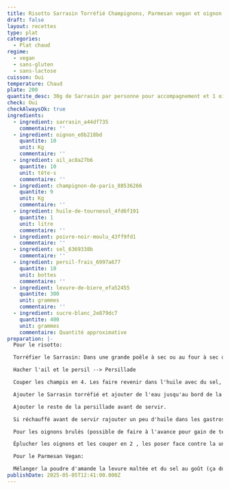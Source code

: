 ```yaml
---
title: Risotto Sarrasin Torréfié Champignons, Parmesan vegan et oignon brulé
draft: false
layout: recettes
type: plat
categories:
  - Plat chaud
regime:
  - vegan
  - sans-gluten
  - sans-lactose
cuisson: Oui
temperature: Chaud
plate: 200
quantite_desc: 30g de Sarrasin par personne pour accompagnement et 1 oignon par personne
check: Oui
checkAlwaysOk: true
ingredients:
  - ingredient: sarrasin_a44df735
    commentaire: ''
  - ingredient: oignon_e8b218bd
    quantite: 10
    unit: Kg
    commentaire: ''
  - ingredient: ail_ac8a27b6
    quantite: 10
    unit: tête·s
    commentaire: ''
  - ingredient: champignon-de-paris_88536266
    quantite: 9
    unit: Kg
    commentaire: ''
  - ingredient: huile-de-tournesol_4fd6f191
    quantite: 1
    unit: litre
    commentaire: ''
  - ingredient: poivre-noir-moulu_43ff9fd1
    commentaire: ''
  - ingredient: sel_6369338b
    commentaire: ''
  - ingredient: persil-frais_6997a677
    quantite: 10
    unit: bottes
    commentaire: ''
  - ingredient: levure-de-biere_efa52455
    quantite: 300
    unit: grammes
    commentaire: ''
  - ingredient: sucre-blanc_2e879dc7
    quantite: 400
    unit: grammes
    commentaire: Quantité approximative
preparation: |-
  Pour le risotto:

  Torréfier le Sarrasin: Dans une grande poêle à sec ou au four à sec dans des gastro jusqu'à ce qu'il devienne très craquant (grain ferme)

  Hacher l'ail et le persil --> Persillade

  Couper les champis en 4. Les faire revenir dans l'huile avec du sel, du poivre et la moitié de la persillade dans une grande poêle (paella par ex.)

  Ajouter le Sarrasin torréfié et ajouter de l'eau jusqu'au bord de la poêle, mélanger, quand l'eau s'évapore en rajouter jusqu'à la texture désirée (sarrasin cuit mais pas gluant)

  Ajouter le reste de la persillade avant de servir.

  Si réchauffé avant de servir rajouter un peu d'huile dans les gastros avant de réchauffer sinon ça risque d'être trop sec)

  Pour les oignons brulés (possible de faire à l'avance pour gain de temps):

  Éplucher les oignons et les couper en 2 , les poser face contre la une poêle chauffée à feu vif pendant 3-4 minutes (jusqu'à ce qu'il soit cramés). Ajouter de l'eau chaude dans la poêle et couvrir pendant 5 à 10 minutes (jusqu'à ce que les oignons soit mou/cuit). Les sortir dans un gastro face vers le haut et tout de suite les saupoudrer de sucre pour qu'il fonde avec la chaleur des oignons.

  Pour le Parmesan Vegan: 

  Mélanger la poudre d'amande la levure maltée et du sel au goût (ça doit être bien salé)
publishDate: 2025-05-05T12:41:00.000Z
---
```

